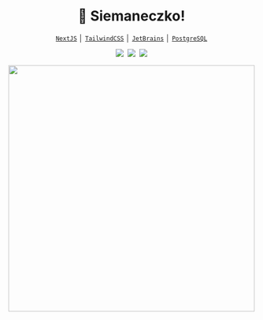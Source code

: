 <!-- Title -->
<h1 align="center" title="...and I'm happy to see you here :)">👋 Siemaneczko!</h1>

<!-- Contact and keys -->
<p align="center">
   <a href="https://nextjs.org/" target="_blank" title="NextJS - kliknij, aby przejść na tą stronę"><code>NextJS</code></a> │ 
   <a href="https://tailwindcss.com/" target="_blank" title="TailwindCSS - kliknij, aby przejść na tą stronę"><code>TailwindCSS</code></a> │ 
   <a href="https://www.jetbrains.com/" target="_blank" title="JetBrains - kliknij, aby przejść na tą stronę"><code>JetBrains</code></a> │ 
   <a href="https://www.postgresql.org/" target="_blank" title="PostgreSQL - kliknij, aby przejść na tą stronę"><code>PostgreSQL</code></a>
</p>


<!-- Socials -->
<p align="center">
   <kbd>
  <a href="https://twitter.com/omgitwoorksss" title="Twitter"><img src="https://img.shields.io/badge/Twitter-1DA1F2?style=for-the-badge&logo=twitter&logoColor=white" /></a>
  <a href="https://discord.gg/sX2bnEaa" title="Discord"><img src="https://img.shields.io/badge/Discord-7289DA?style=for-the-badge&logo=discord&logoColor=white" /></a>
  <a href="https://www.twitch.tv/xanax_250mg" title="Tutaj streamuje gry czasem xd"><img src="https://img.shields.io/badge/Twitch-9146FF?style=for-the-badge&logo=twitch&logoColor=white" /></a>
  </kbd>
</p>

   


<!-- Snek -->   
<p align="center">
<a href="https://gitstar-ranking.com/ksky76" title="Snek 🐍"><img width="500" src="https://raw.githubusercontent.com/ksky76/ksky76/master/assets/github-snake.svg" /></a>
</p>

</details>

